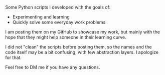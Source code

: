 Some Python scripts I developed with the goals of:
- Experimenting and learning
- Quickly solve some everyday work problems

I am posting them on my GitHub to showcase my work, but mainly with the hope that they might help someone in their learning curve.

I did not "clean" the scripts before posting them, so the names and the code itself may be a bit confusing, with few abstraction layers.
I apologize for that.

Feel free to DM me if you have any questions.
